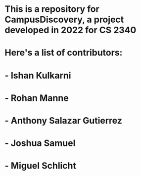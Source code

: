 # This is a repository for CampusDiscovery, a project developed in 2022 for CS 2340
# Here's a list of contributors: 
# - Ishan Kulkarni
# - Rohan Manne
# - Anthony Salazar Gutierrez
# - Joshua Samuel
# - Miguel Schlicht
